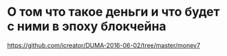 # О том что такое деньги и что будет с ними в эпоху блокчейна

https://github.com/icreator/DUMA-2016-06-02/tree/master/money7

